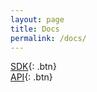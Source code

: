 ```yaml
---
layout: page
title: Docs
permalink: /docs/
---
```


[SDK](https://docs.stg.karhoo.net/v1/mobilesdk/network?swift#karhoo-mobile-sdk){: .btn} <br>
[API](https://docs.stg.karhoo.net/#why-use-karhoo-api){: .btn}
